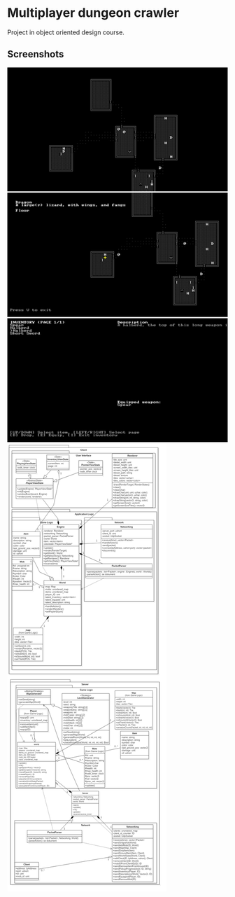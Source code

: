 # Multiplayer dungeon crawler
Project in object oriented design course.

## Screenshots
![Screenshot](ood1.png)
![Screenshot](ood2.png)
![Screenshot](ood3.png)
![Screenshot](design.png)
